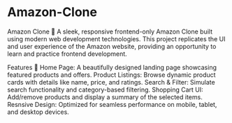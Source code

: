 # Amazon-Clone
Amazon Clone 🛒
A sleek, responsive frontend-only Amazon Clone built using modern web development technologies. This project replicates the UI and user experience of the Amazon website, providing an opportunity to learn and practice frontend development.

Features 🚀
Home Page: A beautifully designed landing page showcasing featured products and offers.
Product Listings: Browse dynamic product cards with details like name, price, and ratings.
Search & Filter: Simulate search functionality and category-based filtering.
Shopping Cart UI: Add/remove products and display a summary of the selected items.
Resnsive Design: Optimized for seamless performance on mobile, tablet, and desktop devices.
